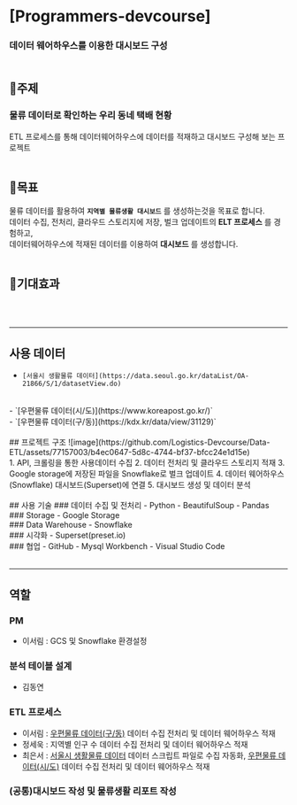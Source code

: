 # [Programmers-devcourse]
### 데이터 웨어하우스를 이용한 대시보드 구성<br><br>
## 📍주제<br>
### 물류 데이터로 확인하는 우리 동네 택배 현황
ETL 프로세스를 통해 데이터웨어하우스에 데이터를 적재하고 대시보드 구성해 보는 프로젝트
<br/>
<br/>
## 📍목표
물류 데이터를 활용하여 __`지역별 물류생활 대시보드`__ 를 생성하는것을 목표로 합니다.<br>
데이터 수집, 전처리, 클라우드 스토리지에 저장, 벌크 업데이트의 __ELT 프로세스__ 를 경험하고, <br>
데이터웨어하우스에 적재된 데이터를 이용하여 __대시보드__ 를 생성합니다.<br><br>
## 📍기대효과
<br/>
<br/>

------------

## 사용 데이터
- `[서울시 생활물류 데이터](https://data.seoul.go.kr/dataList/OA-21866/S/1/datasetView.do)`
<br/>
- `[우편물류 데이터(시/도)](https://www.koreapost.go.kr/)`
<br/>
- `[우편물류 데이터(구/동)](https://kdx.kr/data/view/31129)`
<br/>
<br/>
## 프로젝트 구조
![image](https://github.com/Logistics-Devcourse/Data-ETL/assets/77157003/b4ec0647-5d8c-4744-bf37-bfcc24e1d15e)
<br/>
1. API, 크롤링을 통한 사용데이터 수집
2. 데이터 전처리 및 클라우드 스토리지 적재
3. Google storage에 저장된 파일을 Snowflake로 벌크 업데이트
4. 데이터 웨어하우스(Snowflake) 대시보드(Superset)에 연결
5. 대시보드 생성 및 데이터 분석
<br/>
<br/>
## 사용 기술
### 데이터 수집 및 전처리
- Python
- BeautifulSoup
- Pandas
<br/>
### Storage
- Google Storage
<br/>
### Data Warehouse
- Snowflake
<br/>
### 시각화
- Superset(preset.io)
<br/>
### 협업
- GitHub
- Mysql Workbench
- Visual Studio Code
<br/>
<br/>

-----------
## 역할
### PM
- 이서림 : GCS 및 Snowflake 환경설정
### 분석 테이블 설계
- 김동연
### ETL 프로세스
- 이서림 : [우편물류 데이터(구/동)](https://kdx.kr/data/view/31129) 데이터 수집 전처리 및 데이터 웨어하우스 적재
- 정세욱 : 지역별 인구 수 데이터 수집 전처리 및 데이터 웨어하우스 적재
- 최은서 : [서울시 생활물류 데이터](https://data.seoul.go.kr/dataList/OA-21866/S/1/datasetView.do) 데이터 스크립트 파일로 수집 자동화, [우편물류 데이터(시/도)](https://www.koreapost.go.kr/) 데이터 수집 전처리 및 데이터 웨어하우스 적재
### (공통)대시보드 작성 및 물류생활 리포트 작성

